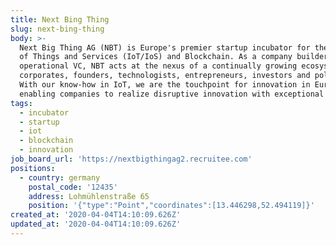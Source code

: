 ```yaml
---
title: Next Bing Thing
slug: next-bing-thing
body: >-
  Next Big Thing AG (NBT) is Europe's premier startup incubator for the Internet
  of Things and Services (IoT/IoS) and Blockchain. As a company builder and
  operational VC, NBT acts at the nexus of a continually growing ecosystem of
  corporates, founders, technologists, entrepreneurs, investors and politicians.
  With our know-how in IoT, we are the touchpoint for innovation in Europe -
  enabling companies to realize disruptive innovation with exceptional speed.
tags:
  - incubator
  - startup
  - iot
  - blockchain
  - innovation
job_board_url: 'https://nextbigthingag2.recruitee.com'
positions:
  - country: germany
    postal_code: '12435'
    address: Lohmühlenstraße 65
    position: '{"type":"Point","coordinates":[13.446298,52.494119]}'
created_at: '2020-04-04T14:10:09.626Z'
updated_at: '2020-04-04T14:10:09.626Z'
---
```



